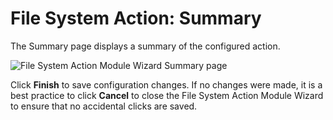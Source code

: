 # File System Action: Summary

The Summary page displays a summary of the configured action.

![File System Action Module Wizard Summary page](/img/product_docs/accessanalyzer/12.0/admin/action/filesystem/summary.webp)

Click **Finish** to save configuration changes. If no changes were made, it is a best practice to
click **Cancel** to close the File System Action Module Wizard to ensure that no accidental clicks
are saved.
